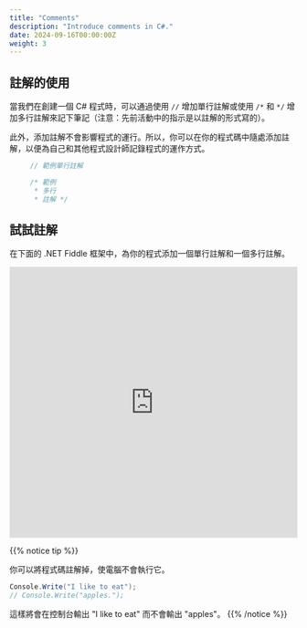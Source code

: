 ```yaml
---
title: "Comments"
description: "Introduce comments in C#."
date: 2024-09-16T00:00:00Z
weight: 3
---
```


## 註解的使用

當我們在創建一個 C# 程式時，可以通過使用 `//` 增加單行註解或使用 `/*` 和 `*/` 增加多行註解來記下筆記（注意：先前活動中的指示是以註解的形式寫的）。

此外，添加註解不會影響程式的運行。所以，你可以在你的程式碼中隨處添加註解，以便為自己和其他程式設計師記錄程式的運作方式。

```c#
     // 範例單行註解

     /* 範例
      * 多行
      * 註解 */
```

## 試試註解

在下面的 .NET Fiddle 框架中，為你的程式添加一個單行註解和一個多行註解。

<iframe width="100%" height="475" src="https://dotnetfiddle.net/Widget/TTAhVm" frameborder="0"></iframe>

{{% notice tip %}}

你可以將程式碼註解掉，使電腦不會執行它。

```c#
Console.Write("I like to eat");
// Console.Write("apples.");
```

這樣將會在控制台輸出 "I like to eat" 而不會輸出 "apples"。
{{% /notice %}}